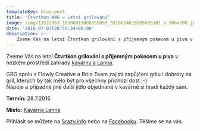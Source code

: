 ```yaml
---
templateKey: blog-post
title: 'Čtvrtkon #46 – Letní grilování'
image: /img/13522863_10206819888555059_3318624616985665101_o-300x200.jpg
date: '2016-07-07T20:59:34+00:00'
description: >-
    Zveme Vás na letní Čtvrtkon grilování s příjemným pokecem u piva v hezkém prostředí zahrady kavárny a Lanna.GBG spolu s Flowly Creative a Brilo Team zajistí zapůjčení grilu i dobroty na...
---
```

[](http://ctvrtkon.cz/wp-content/uploads/13522863_10206819888555059_3318624616985665101_o.jpg)

Zveme Vás na letní **Čtvrtkon grilování s příjemným pokecem u piva** v hezkém prostředí zahrady [kavárny a Lanna](http://www.kavarna-lanna.cz/).

GBG spolu s Flowly Creative a Brilo Team zajistí zapůjčení grilu i dobroty na gril, kterých by tak mělo být pro všechny příchozí dost ;-)  
Nápoje a případné jiné další jídlo objednané v kavárně si hradí každý sám.

**Termín:** 28.7.2016

**Místo:** [Kavárna Lanna](http://www.kavarna-lanna.cz/)

Přihlásit se můžete na [Srazy.info](http://srazy.info/ctvrtkon/6658) nebo na [Facebooku](https://www.facebook.com/events/228313470895136/). Těšíme se na vás.
